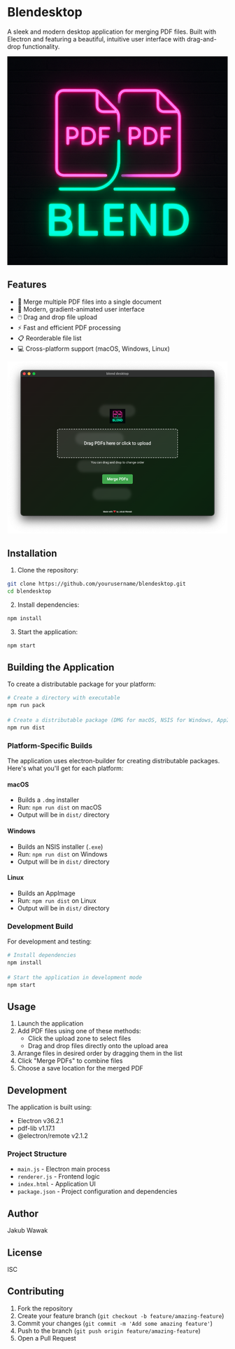 # Blendesktop

A sleek and modern desktop application for merging PDF files. Built with Electron and featuring a beautiful, intuitive user interface with drag-and-drop functionality.

![Blendesktop Logo](logo.png)

## Features

- 📄 Merge multiple PDF files into a single document
- 🎨 Modern, gradient-animated user interface
- 🖱️ Drag and drop file upload
- ⚡ Fast and efficient PDF processing
- 📋 Reorderable file list
- 💻 Cross-platform support (macOS, Windows, Linux)

![src1](./src1.png)

## Installation

1. Clone the repository:
```bash
git clone https://github.com/yourusername/blendesktop.git
cd blendesktop
```

2. Install dependencies:
```bash
npm install
```

3. Start the application:
```bash
npm start
```

## Building the Application

To create a distributable package for your platform:

```bash
# Create a directory with executable
npm run pack

# Create a distributable package (DMG for macOS, NSIS for Windows, AppImage for Linux)
npm run dist
```

### Platform-Specific Builds

The application uses electron-builder for creating distributable packages. Here's what you'll get for each platform:

#### macOS
- Builds a `.dmg` installer
- Run: `npm run dist` on macOS
- Output will be in `dist/` directory

#### Windows
- Builds an NSIS installer (`.exe`)
- Run: `npm run dist` on Windows
- Output will be in `dist/` directory

#### Linux
- Builds an AppImage
- Run: `npm run dist` on Linux
- Output will be in `dist/` directory

### Development Build

For development and testing:
```bash
# Install dependencies
npm install

# Start the application in development mode
npm start
```

## Usage

1. Launch the application
2. Add PDF files using one of these methods:
   - Click the upload zone to select files
   - Drag and drop files directly onto the upload area
3. Arrange files in desired order by dragging them in the list
4. Click "Merge PDFs" to combine files
5. Choose a save location for the merged PDF

## Development

The application is built using:
- Electron v36.2.1
- pdf-lib v1.17.1
- @electron/remote v2.1.2

### Project Structure
- `main.js` - Electron main process
- `renderer.js` - Frontend logic
- `index.html` - Application UI
- `package.json` - Project configuration and dependencies

## Author

Jakub Wawak

## License

ISC

## Contributing

1. Fork the repository
2. Create your feature branch (`git checkout -b feature/amazing-feature`)
3. Commit your changes (`git commit -m 'Add some amazing feature'`)
4. Push to the branch (`git push origin feature/amazing-feature`)
5. Open a Pull Request 